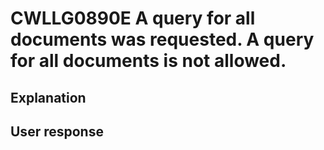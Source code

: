 # CWLLG0890E A query for all documents was requested. A query for all documents is not allowed.

## Explanation

## User response